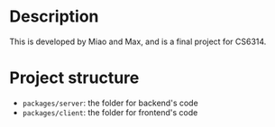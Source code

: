 # Description
This is developed by Miao and Max, and is a final project for CS6314.

# Project structure 
- `packages/server`: the folder for backend's code
- `packages/client`: the folder for frontend's code  
